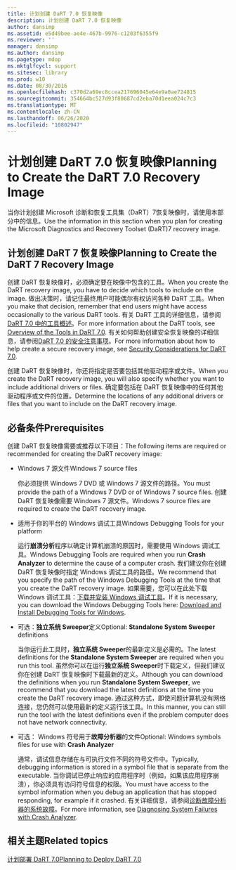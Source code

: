 ```yaml
---
title: 计划创建 DaRT 7.0 恢复映像
description: 计划创建 DaRT 7.0 恢复映像
author: dansimp
ms.assetid: e5d49bee-ae4e-467b-9976-c1203f6355f9
ms.reviewer: ''
manager: dansimp
ms.author: dansimp
ms.pagetype: mdop
ms.mktglfcycl: support
ms.sitesec: library
ms.prod: w10
ms.date: 08/30/2016
ms.openlocfilehash: c370d2a69ec8ccea217696045e64e9a0ae724815
ms.sourcegitcommit: 354664bc527d93f80687cd2eba70d1eea024c7c3
ms.translationtype: MT
ms.contentlocale: zh-CN
ms.lasthandoff: 06/26/2020
ms.locfileid: "10802947"
---
```

# <span data-ttu-id="55a6c-103">计划创建 DaRT 7.0 恢复映像</span><span class="sxs-lookup"><span data-stu-id="55a6c-103">Planning to Create the DaRT 7.0 Recovery Image</span></span>


<span data-ttu-id="55a6c-104">当你计划创建 Microsoft 诊断和恢复工具集（DaRT）7恢复映像时，请使用本部分中的信息。</span><span class="sxs-lookup"><span data-stu-id="55a6c-104">Use the information in this section when you plan for creating the Microsoft Diagnostics and Recovery Toolset (DaRT)7 recovery image.</span></span>

## <span data-ttu-id="55a6c-105">计划创建 DaRT 7 恢复映像</span><span class="sxs-lookup"><span data-stu-id="55a6c-105">Planning to Create the DaRT 7 Recovery Image</span></span>


<span data-ttu-id="55a6c-106">创建 DaRT 恢复映像时，必须确定要在映像中包含的工具。</span><span class="sxs-lookup"><span data-stu-id="55a6c-106">When you create the DaRT recovery image, you have to decide which tools to include on the image.</span></span> <span data-ttu-id="55a6c-107">做出决策时，请记住最终用户可能偶尔有权访问各种 DaRT 工具。</span><span class="sxs-lookup"><span data-stu-id="55a6c-107">When you make that decision, remember that end users might have access occasionally to the various DaRT tools.</span></span> <span data-ttu-id="55a6c-108">有关 DaRT 工具的详细信息，请参阅[DaRT 7.0 中的工具概述](overview-of-the-tools-in-dart-70-new-ia.md)。</span><span class="sxs-lookup"><span data-stu-id="55a6c-108">For more information about the DaRT tools, see [Overview of the Tools in DaRT 7.0](overview-of-the-tools-in-dart-70-new-ia.md).</span></span> <span data-ttu-id="55a6c-109">有关如何帮助创建安全恢复映像的详细信息，请参阅[DaRT 7.0 的安全注意事项](security-considerations-for-dart-70-dart-7.md)。</span><span class="sxs-lookup"><span data-stu-id="55a6c-109">For more information about how to help create a secure recovery image, see [Security Considerations for DaRT 7.0](security-considerations-for-dart-70-dart-7.md).</span></span>

<span data-ttu-id="55a6c-110">创建 DaRT 恢复映像时，你还将指定是否要包括其他驱动程序或文件。</span><span class="sxs-lookup"><span data-stu-id="55a6c-110">When you create the DaRT recovery image, you will also specify whether you want to include additional drivers or files.</span></span> <span data-ttu-id="55a6c-111">确定要包括在 DaRT 恢复映像中的任何其他驱动程序或文件的位置。</span><span class="sxs-lookup"><span data-stu-id="55a6c-111">Determine the locations of any additional drivers or files that you want to include on the DaRT recovery image.</span></span>

## <span data-ttu-id="55a6c-112">必备条件</span><span class="sxs-lookup"><span data-stu-id="55a6c-112">Prerequisites</span></span>


<span data-ttu-id="55a6c-113">创建 DaRT 恢复映像需要或推荐以下项目：</span><span class="sxs-lookup"><span data-stu-id="55a6c-113">The following items are required or recommended for creating the DaRT recovery image:</span></span>

-   <span data-ttu-id="55a6c-114">Windows 7 源文件</span><span class="sxs-lookup"><span data-stu-id="55a6c-114">Windows 7 source files</span></span>

    <span data-ttu-id="55a6c-115">你必须提供 Windows 7 DVD 或 Windows 7 源文件的路径。</span><span class="sxs-lookup"><span data-stu-id="55a6c-115">You must provide the path of a Windows 7 DVD or of Windows 7 source files.</span></span> <span data-ttu-id="55a6c-116">创建 DaRT 恢复映像需要 Windows 7 源文件。</span><span class="sxs-lookup"><span data-stu-id="55a6c-116">Windows 7 source files are required to create the DaRT recovery image.</span></span>

-   <span data-ttu-id="55a6c-117">适用于你的平台的 Windows 调试工具</span><span class="sxs-lookup"><span data-stu-id="55a6c-117">Windows Debugging Tools for your platform</span></span>

    <span data-ttu-id="55a6c-118">运行**崩溃分析**程序以确定计算机崩溃的原因时，需要使用 Windows 调试工具。</span><span class="sxs-lookup"><span data-stu-id="55a6c-118">Windows Debugging Tools are required when you run **Crash Analyzer** to determine the cause of a computer crash.</span></span> <span data-ttu-id="55a6c-119">我们建议你在创建 DaRT 恢复映像时指定 Windows 调试工具的路径。</span><span class="sxs-lookup"><span data-stu-id="55a6c-119">We recommend that you specify the path of the Windows Debugging Tools at the time that you create the DaRT recovery image.</span></span> <span data-ttu-id="55a6c-120">如果需要，您可以在此处下载 Windows 调试工具：[下载并安装 Windows 调试工具](https://go.microsoft.com/fwlink/?LinkId=99934)。</span><span class="sxs-lookup"><span data-stu-id="55a6c-120">If it is necessary, you can download the Windows Debugging Tools here: [Download and Install Debugging Tools for Windows](https://go.microsoft.com/fwlink/?LinkId=99934).</span></span>

-   <span data-ttu-id="55a6c-121">可选：**独立系统 Sweeper**定义</span><span class="sxs-lookup"><span data-stu-id="55a6c-121">Optional: **Standalone System Sweeper** definitions</span></span>

    <span data-ttu-id="55a6c-122">当你运行此工具时，**独立系统 Sweeper**的最新定义是必需的。</span><span class="sxs-lookup"><span data-stu-id="55a6c-122">The latest definitions for the **Standalone System Sweeper** are required when you run this tool.</span></span> <span data-ttu-id="55a6c-123">虽然你可以在运行**独立系统 Sweeper**时下载定义，但我们建议你在创建 DaRT 恢复映像时下载最新的定义。</span><span class="sxs-lookup"><span data-stu-id="55a6c-123">Although you can download the definitions when you run **Standalone System Sweeper**, we recommend that you download the latest definitions at the time you create the DaRT recovery image.</span></span> <span data-ttu-id="55a6c-124">通过这种方式，即使问题计算机没有网络连接，您仍然可以使用最新的定义运行该工具。</span><span class="sxs-lookup"><span data-stu-id="55a6c-124">In this manner, you can still run the tool with the latest definitions even if the problem computer does not have network connectivity.</span></span>

-   <span data-ttu-id="55a6c-125">可选： Windows 符号用于**故障分析器**的文件</span><span class="sxs-lookup"><span data-stu-id="55a6c-125">Optional: Windows symbols files for use with **Crash Analyzer**</span></span>

    <span data-ttu-id="55a6c-126">通常，调试信息存储在与可执行文件不同的符号文件中。</span><span class="sxs-lookup"><span data-stu-id="55a6c-126">Typically, debugging information is stored in a symbol file that is separate from the executable.</span></span> <span data-ttu-id="55a6c-127">当你调试已停止响应的应用程序时（例如，如果该应用程序崩溃），你必须具有访问符号信息的权限。</span><span class="sxs-lookup"><span data-stu-id="55a6c-127">You must have access to the symbol information when you debug an application that has stopped responding, for example if it crashed.</span></span> <span data-ttu-id="55a6c-128">有关详细信息，请参阅[诊断故障分析器的系统故障](diagnosing-system-failures-with-crash-analyzer--dart-7.md)。</span><span class="sxs-lookup"><span data-stu-id="55a6c-128">For more information, see [Diagnosing System Failures with Crash Analyzer](diagnosing-system-failures-with-crash-analyzer--dart-7.md).</span></span>

## <span data-ttu-id="55a6c-129">相关主题</span><span class="sxs-lookup"><span data-stu-id="55a6c-129">Related topics</span></span>


[<span data-ttu-id="55a6c-130">计划部署 DaRT 7.0</span><span class="sxs-lookup"><span data-stu-id="55a6c-130">Planning to Deploy DaRT 7.0</span></span>](planning-to-deploy-dart-70.md)

 

 





